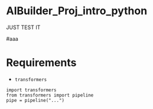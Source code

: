 # AIBuilder_Proj_intro_python
JUST TEST IT

#aaa

# Requirements

- `transformers`

```Py
import transformers
from transformers import pipeline
pipe = pipeline("...") 
```

